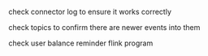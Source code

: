 check connector log to ensure it works correctly

check topics to confirm there are newer events into them

check user balance reminder flink program